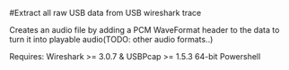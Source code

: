 #Extract all raw USB data from USB wireshark trace 

Creates an audio file by adding a PCM WaveFormat header to the data to turn it into playable audio(TODO: other audio formats..)

Requires:
Wireshark >= 3.0.7 & USBPcap >= 1.5.3
64-bit Powershell
